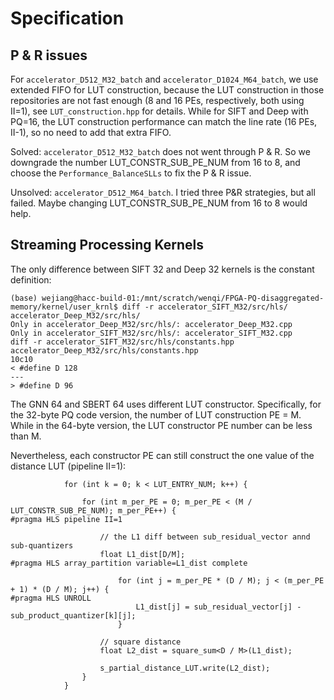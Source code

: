 # Specification

## P & R issues

For `accelerator_D512_M32_batch` and `accelerator_D1024_M64_batch`, we use extended FIFO for LUT construction, because the LUT construction in those repositories are not fast enough (8 and 16 PEs, respectively, both using II=1), see `LUT_construction.hpp` for details. While for SIFT and Deep with PQ=16, the LUT construction performance can match the line rate (16 PEs, II-1), so no need to add that extra FIFO.

Solved: `accelerator_D512_M32_batch` does not went through P & R. So we downgrade the number LUT_CONSTR_SUB_PE_NUM from 16 to 8, and choose the `Performance_BalanceSLLs` to fix the P & R issue. 

Unsolved: `accelerator_D512_M64_batch`. I tried three P&R strategies, but all failed. Maybe changing LUT_CONSTR_SUB_PE_NUM from 16 to 8 would help.

## Streaming Processing Kernels

The only difference between SIFT 32 and Deep 32 kernels is the constant definition:

```
(base) wejiang@hacc-build-01:/mnt/scratch/wenqi/FPGA-PQ-disaggregated-memory/kernel/user_krnl$ diff -r accelerator_SIFT_M32/src/hls/ 
accelerator_Deep_M32/src/hls/
Only in accelerator_Deep_M32/src/hls/: accelerator_Deep_M32.cpp
Only in accelerator_SIFT_M32/src/hls/: accelerator_SIFT_M32.cpp
diff -r accelerator_SIFT_M32/src/hls/constants.hpp accelerator_Deep_M32/src/hls/constants.hpp
10c10
< #define D 128
---
> #define D 96
```

The GNN 64 and SBERT 64 uses different LUT constructor. Specifically, for the 32-byte PQ code version, the number of LUT construction PE = M. While in the 64-byte version, the LUT constructor PE number can be less than M. 

Nevertheless, each constructor PE can still construct the one value of the distance LUT (pipeline II=1): 

```
            for (int k = 0; k < LUT_ENTRY_NUM; k++) {

                for (int m_per_PE = 0; m_per_PE < (M / LUT_CONSTR_SUB_PE_NUM); m_per_PE++) {
#pragma HLS pipeline II=1

                    // the L1 diff between sub_residual_vector annd sub-quantizers
                    float L1_dist[D/M];
#pragma HLS array_partition variable=L1_dist complete

                        for (int j = m_per_PE * (D / M); j < (m_per_PE + 1) * (D / M); j++) {
#pragma HLS UNROLL
                            L1_dist[j] = sub_residual_vector[j] - sub_product_quantizer[k][j];
                        }

                    // square distance
                    float L2_dist = square_sum<D / M>(L1_dist);
                    
                    s_partial_distance_LUT.write(L2_dist);
                }
            }
```